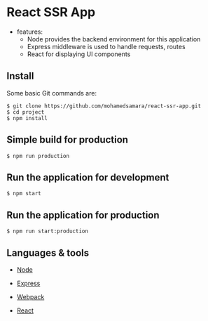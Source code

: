 # React SSR App

* features:
  * Node provides the backend environment for this application
  * Express middleware is used to handle requests, routes
  * React for displaying UI components

## Install

Some basic Git commands are:

```
$ git clone https://github.com/mohamedsamara/react-ssr-app.git
$ cd project
$ npm install

```

## Simple build for production

```
$ npm run production

```

## Run the application for development

```
$ npm start

```

## Run the application for production

```
$ npm run start:production

```

## Languages & tools

- [Node](https://nodejs.org/en/)

- [Express](https://expressjs.com/)

- [Webpack](https://webpack.js.org/)

- [React](https://reactjs.org/)

